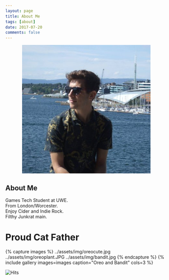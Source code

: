 ```yaml
---
layout: page
title: About Me
tags: [about]
date: 2017-07-20
comments: false
---
```

    
<center>
<figure>
        <img src="../assets/img/profilepic.jpg" class="img-circle animated rotateIn">
	
</figure>

</center>

## About Me
Games Tech Student at UWE. <br/>
From London/Worcester. <br/>
Enjoy Cider and Indie Rock. <br/>
Filthy Junkrat main. <br/>

# Proud Cat Father
{% capture images %}
	../assets/img/oreocute.jpg  
	../assets/img/oreoplant.JPG
	../assets/img/bandit.jpg
{% endcapture %}
{% include gallery images=images caption="Oreo and Bandit" cols=3 %}


<img src="https://hitcounter.pythonanywhere.com/count/tag.svg" alt="Hits">

      
